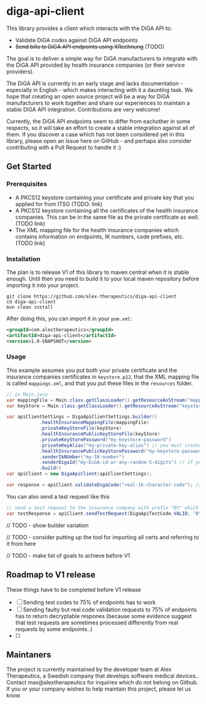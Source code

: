 # diga-api-client

This library provides a client which interacts with the DiGA API to:
- Validate DiGA codes against DiGA API endpoints
- ~~Send bills to DiGA API endpoints using XRechnung~~ (TODO)

The goal is to deliver a simple way for DiGA manufacturers to integrate with the DiGA API provided by health insurance companies (or their service providers).

The DiGA API is currently in an early stage and lacks documentation - especially in English - which makes interacting with it a daunting task. 
We hope that creating an open source project will be a way for DiGA manufacturers to work together and share our experiences to maintain a stable DiGA API integration.
Contributions are very welcome!

Currently, the DiGA API endpoints seem to differ from eachother in some respects, so it will take an effort to create a stable integration against all of them.
If you discover a case which has not been considered yet in this library, please open an Issue here on GitHub -  and perhaps also consider contributing with a Pull Request to handle it :)


## Get Started
### Prerequisites
* A PKCS12 keystore containing your certificate and private key that you applied for from ITSG (TODO: link)
* A PKCS12 keystore containing all the certificates of the health insurance companies. This can be in the same file as the private certificate as well. (TODO link)
* The XML mapping file for the health insurance companies which contains information on endpoints, IK numbers, code prefixes, etc. (TODO link)
### Installation
The plan is to release V1 of this library to maven central when it is stable enough. 
Until then you need to build it to your local maven repository before importing it into your project.
```shell
git clone https://github.com/alex-therapeutics/diga-api-client
cd diga-api-client
mvn clean install
```
After doing this, you can import it in your `pom.xml`:
```xml
<groupId>com.alextherapeutics</groupId>
<artifactId>diga-api-client</artifactId>
<version>1.0-SNAPSHOT</version>
```
### Usage

This example assumes you put both your private certificate and the insurance companies certificates in `keystore.p12`,
that the XML mapping file is called `mappings.xml`, and that you put these files in the `resources` folder.
```java
// in Main.java
var mappingFile = Main.class.getClassLoader().getResourceAsStream("mappings.xml");
var keyStore = Main.class.getClassLoader().getResourceAsStream("keystore.p12");

var apiClientSettings = DigaApiClientSettings.builder()
            .healthInsuranceMappingFile(mappingFile)
            .privateKeyStoreFile(keyStore)
            .healthInsurancePublicKeyStoreFile(keyStore)
            .privateKeyStorePassword("my-keystore-password")
            .privateKeyAlias("my-private-key-alias") // you must create this when creating the keystore
            .healthInsurancePublicKeyStorePassword("my-keystore-password")
            .senderIkNUmber("my-IK-number")
            .senderDigaId("my-DiGA-id-or-any-random-5-digits") // if you arent accepted as DiGA yet, just put 12345
            .build()
var apiClient = new DigaApiClient(apiClientSettings);

var response = apiClient.validateDigaCode("real-16-character-code"); // clean API for code validation
```

You can also send a test request like this

```java
// send a test request to the insurance company with prefix "BY" which should be be processed as valid by the API
var testResponse = apiClient.sendTestRequest(DigaApiTestCode.VALID, "BY"); 
```

// TODO - show builder variation

// TODO - consider putting up the tool for importing all certs and referring to it from here

// TODO - make list of goals to achieve before V1

## Roadmap to V1 release

These things have to be completed before V1 release

- [ ] Sending test codes to 75% of endpoints has to work
- [ ] Sending faulty but real code validation requests to 75% of endpoints has to return decryptable respones (because some evidence suggest that test requests are sometimes processed differently from real requests by some endpoints..)
- [ ]

## Maintaners

The project is currently maintained by the developer team at Alex Therapeutics, a Swedish company that develops software medical devices.. Contact max@alextherapeutics for inquiries which do not belong on Github. If you or your company wishes to help maintain this project, please let us know.
